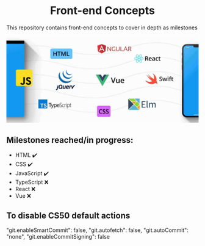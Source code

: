 <h1 align="center">Front-end Concepts</h1>

This repository contains front-end concepts to cover in depth as milestones

<img src="resources/frontend.jpeg">

## Milestones reached/in progress:

* HTML  :heavy_check_mark:
* CSS   :heavy_check_mark:
* JavaScript :heavy_check_mark:
* TypeScript :x:
* React :x:
* Vue :x:

## To disable CS50 default actions
"git.enableSmartCommit": false,
"git.autofetch": false,
"git.autoCommit": "none",
"git.enableCommitSigning": false
